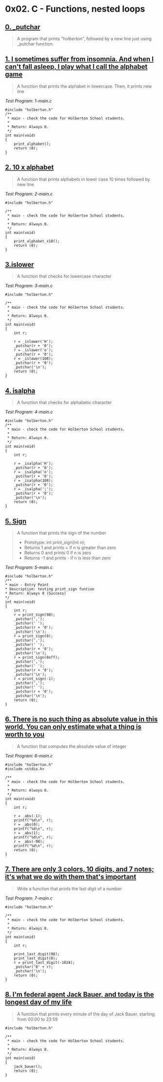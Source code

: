 # 0x02. C - Functions, nested loops

## [0. _putchar](./0-holberton.c)

> A program that prints "holberton", followed by a new line just using _putchar
> function.

## [1. I sometimes suffer from insomnia. And when I can't fall asleep, I play what I call the alphabet game](./1-alphabet.c)

> A function that prints the alphabet in lowercase. Then, it prints new line

*Test Program: 1-main.c*

    #include "holberton.h"
    /**
     * main - check the code for Holberton School students.
     *
     * Return: Always 0.
     */
    int main(void)
    {
        print_alphabet();
        return (0);
    }

## [2. 10 x alphabet](./2-print_alphabet_x10.c)

> A function that prints alphabets in lower case 10 times followed by new line

*Test Program: 2-main.c*

    #include "holberton.h"

    /**
     * main - check the code for Holberton School students.
     *
     * Return: Always 0.
     */
    int main(void)
    {
        print_alphabet_x10();
        return (0);
	}

## [3.islower](./3-islower.c)

> A function that checks for lowercase character

*Test Program: 3-main.c*

    #include "holberton.h"

    /**
     * main - check the code for Holberton School students.
     *
     * Return: Always 0.
     */
    int main(void)
    {
        int r;

        r = _islower('H');
        _putchar(r + '0');
        r = _islower('o');
        _putchar(r + '0');
        r = _islower(108);
        _putchar(r + '0');
        _putchar('\n');
        return (0);
    }

## [4. isalpha](./4-isalpha.c)

> A function that checks for alphabetic character

*Test Program: 4-main.c*

    #include "holberton.h"
    /**
     * main - check the code for Holberton School students.
     *
     * Return: Always 0.
     */
    int main(void)
    {
        int r;

        r = _isalpha('H');
        _putchar(r + '0');
        r = _isalpha('o');
        _putchar(r + '0');
        r = _isalpha(108);
        _putchar(r + '0');
        r = _isalpha(';');
        _putchar(r + '0');
        _putchar('\n');
        return (0);
    }
## [5. Sign](./5-sign.c)

> A function that prints the sign of the number
>   * Prototype: int print_sign(int n);
>   * Returns 1 and prints + if n is greater than zero
>   * Returns 0 and prints 0 if n is zero
>   * Returns -1 and prints - if n is less than zero

*Test Program: 5-main.c*

    #include "holberton.h"
    /**
    * main - Entry Point
    * Description: testing print_sign funtion
    * Return: Always 0 (Success)
    */
    int main(void)
    {
    	int r;
    	r = print_sign(98);
    	_putchar(',');
    	_putchar(' ');
    	_putchar(r + '0');
    	_putchar('\n');
    	r = print_sign(0);
    	_putchar(',');
    	_putchar(' ');
    	_putchar(r + '0');
    	_putchar('\n');
    	r = print_sign(0xff);
    	_putchar(',');
    	_putchar(' ');
    	_putchar(r + '0');
    	_putchar('\n');
    	r = print_sign(-1);
    	_putchar(',');
    	_putchar(' ');
    	_putchar(r + '0');
    	_putchar('\n');
    	return (0);
    }

## [ 6. There is no such thing as absolute value in this world. You can only estimate what a thing is worth to you ](./6-abs.c)

> A function that computes the absolute value of integer

*Test Program: 6-main.c*

    #include "holberton.h"
    #include <stdio.h>

    /**
     * main - check the code for Holberton School students.
     *
     * Return: Always 0.
     */
    int main(void)
    {
        int r;

        r = _abs(-1);
        printf("%d\n", r);
        r = _abs(0);
        printf("%d\n", r);
        r = _abs(1);
        printf("%d\n", r);
        r = _abs(-98);
        printf("%d\n", r);
        return (0);
    }

## [7. There are only 3 colors, 10 digits, and 7 notes; it's what we do with them that's important](./7-print_last_digit.c)

>Write a function that prints the last digit of a number

*Test Program: 7-main.c*

    #include "holberton.h"

    /**
     * main - check the code for Holberton School students.
     *
     * Return: Always 0.
     */
    int main(void)
    {
        int r;

        print_last_digit(98);
        print_last_digit(0);
        r = print_last_digit(-1024);
        _putchar('0' + r);
        _putchar('\n');
        return (0);
    }

## [8. I'm federal agent Jack Bauer, and today is the longest day of my life](./8-24hours.c)

> A function that prints every minute of the day of Jack Bauer, starting from
> 00:00 to 23:59

    #include "holberton.h"

    /**
     * main - check the code for Holberton School students.
     *
     * Return: Always 0.
     */
    int main(void)
    {
        jack_bauer();
        return (0);
    }

